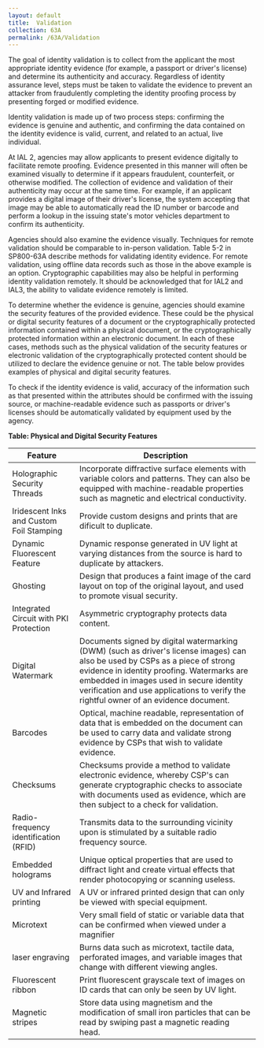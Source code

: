 ```yaml
---
layout: default
title:  Validation
collection: 63A
permalink: /63A/Validation
---
```

The goal of identity validation is to collect from the applicant the most appropriate identity evidence (for example, a passport or driver's license) and determine its authenticity and accuracy. Regardless of identity assurance level, steps must be taken to validate the evidence to prevent an attacker from fraudulently completing the identity proofing process by presenting forged or modified evidence.

Identity validation is made up of two process steps: confirming the evidence is genuine and authentic, and confirming the data contained on the identity evidence is valid, current, and related to an actual, live individual.

At IAL 2, agencies may allow applicants to present evidence digitally to facilitate remote proofing. Evidence presented in this manner will often be examined visually to determine if it appears fraudulent, counterfeit, or otherwise modified. The collection of evidence and validation of their authenticity may occur at the same time. For example, if an applicant provides a digital image of their driver's license, the system accepting that image may be able to automatically read the ID number or barcode and perform a lookup in the issuing state's motor vehicles department to confirm its authenticity.

Agencies should also examine the evidence visually. Techniques for remote validation should be comparable to in-person validation. Table 5-2 in SP800-63A describe methods for validating identity evidence. For remote validation, using offline data records such as those in the above example is an option. Cryptographic capabilities may also be helpful in performing identity validation remotely. It should be acknowledged that for IAL2 and IAL3, the ability to validate evidence remotely is limited.

To determine whether the evidence is genuine, agencies should examine the security features of the provided evidence. These could be the physical or digital security features of a document or the cryptographically protected information contained within a physical document, or the cryptographically protected information within an electronic document. In each of these cases, methods such as the physical validation of the security features or electronic validation of the cryptographically protected content should be utilized to declare the evidence genuine or not. The table below provides examples of physical and digital security features.

To check if the identity evidence is valid, accuracy of the information such as that presented within the attributes should be confirmed with the issuing source, or machine-readable evidence such as passports or driver's licenses should be automatically validated by equipment used by the agency.

**Table: Physical and Digital Security Features**

| **Feature** | **Description** |
| --- | --- |
| Holographic Security Threads | Incorporate diffractive surface elements with variable colors and patterns. They can also be equipped with machine-readable properties such as magnetic and electrical conductivity.  |
| Iridescent Inks and Custom Foil Stamping | Provide custom designs and prints that are dificult to duplicate. |
| Dynamic Fluorescent Feature | Dynamic response generated in UV light at varying distances from the source is hard to duplicate by attackers. |
| Ghosting | Design that produces a faint image of the card layout on top of the original layout, and used to promote visual security. |
| Integrated Circuit with PKI Protection | Asymmetric cryptography protects data content. |
| Digital Watermark | Documents signed by digital watermarking (DWM) (such as driver's license images) can also be used by CSPs as a piece of strong evidence in identity proofing. Watermarks are embedded in images used in secure identity verification and use applications to verify the rightful owner of an evidence document. |
| Barcodes | Optical, machine readable, representation of data that is embedded on the document can be used to carry data and validate strong evidence by CSPs that wish to validate evidence. |
| Checksums | Checksums provide a method to validate electronic evidence, whereby CSP's can generate cryptographic checks to associate with documents used as evidence, which are then subject to a check for validation. |
| Radio-frequency identification (RFID) | Transmits data to the surrounding vicinity upon is stimulated by a suitable radio frequency source. |
| Embedded holograms  | Unique optical properties that are used to diffract light and create virtual effects that render photocopying or scanning useless.  |
| UV and Infrared printing | A UV or infrared printed design that can only be viewed with special equipment.  |
| Microtext |  Very small field of static or variable data that can be confirmed when viewed under a magnifier |
| laser engraving | Burns data such as microtext, tactile data, perforated images, and variable images that change with different viewing angles. |
| Fluorescent ribbon | Print fluorescent grayscale text of images on ID cards that can only be seen by UV light.  |
| Magnetic stripes | Store data using magnetism and the modification of small iron particles that can be read by swiping past a magnetic reading head.  |

